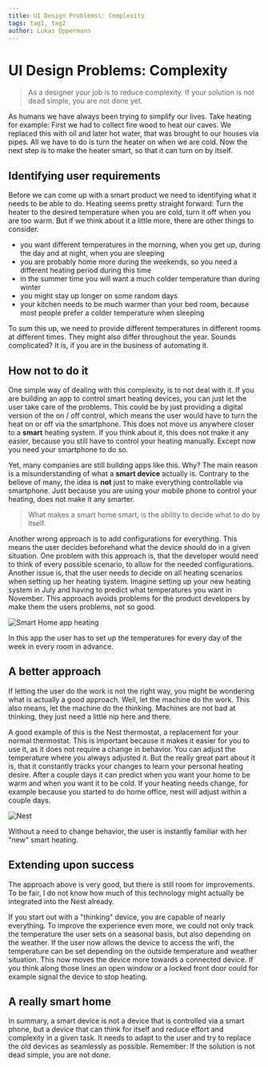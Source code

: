 ```yaml
---
title: UI Design Problems\: Complexity
tags: tag1, tag2
author: Lukas Oppermann
---
```

# UI Design Problems: Complexity
> As a designer your job is to reduce complexity. If your solution is not dead simple, you are not done yet.

As humans we have always been trying to simplify our lives. Take heating for example: First we had to collect fire wood to heat our caves. We replaced this with oil and later hot water, that was brought to our houses via pipes. All we have to do is turn the heater on when we are cold. Now the next step is to make the heater smart, so that it can turn on by itself.

## Identifying user requirements
Before we can come up with a smart product we need to identifying what it needs to be able to do. Heating seems pretty straight forward: Turn the heater to the desired temperature when you are cold, turn it off when you are too warm. But if we think about it a little more, there are other things to consider.
- you want different temperatures in the morning, when you get up, during the day and at night, when you are sleeping
- you are probably home more during the weekends, so you need a different heating period during this time
- in the summer time you will want a much colder temperature than during winter
- you might stay up longer on some random days
- your kitchen needs to be much warmer than your bed room, because most people prefer a colder temperature when sleeping

To sum this up, we need to provide different temperatures in different rooms at different times. They might also differ throughout the year. Sounds complicated? It is, if you are in the business of automating it.

## How not to do it
One simple way of dealing with this complexity, is to not deal with it. If you are building an app to control smart heating devices, you can just let the user take care of the problems. This could be by just providing a digital version of the on / off control, which means the user would have to turn the heat on or off via the smartphone. This does not move us anywhere closer to a **smart** heating system. If you think about it, this does not make it any easier, because you still have to control your heating manually. Except now you need your smartphone to do so.

Yet, many companies are still building apps like this. Why? The main reason is a misunderstanding of what a **smart device** actually is. Contrary to the believe of many, the idea is **not** just to make everything controllable via smartphone.
Just because you are using your mobile phone to control your heating, does not make it any smarter.

> What makes a smart home smart, is the ability to decide what to do by itself.

Another wrong approach is to add configurations for everything. This means the user decides beforehand what the device should do in a given situation. One problem with this approach is, that the developer would need to think of every possible scenario, to allow for the needed configurations. Another issue is, that the user needs to decide on all heating scenarios when setting up her heating system. Imagine setting up your new heating system in July and having to predict what temperatures you want in November. This approach avoids problems for the product developers by make them the users problems, not so good.

![Smart Home app heating](/media/smarthome-tkom.jpg)
<caption>In this app the user has to set up the temperatures for every day of the week in every room in advance.</caption>

## A better approach
If letting the user do the work is not the right way, you might be wondering what is actually a good approach. Well, let the machine do the work. This also means, let the machine do the thinking. Machines are not bad at thinking, they just need a little nip here and there.

A good example of this is the Nest thermostat, a replacement for your normal thermostat. This is important because it makes it easier for you to use it, as it does not require a change in behavior. You can adjust the temperature where you always adjusted it. But the really great part about it is, that it constantly tracks your changes to learn your personal heating desire. After a couple days it can predict when you want your home to be warm and when you want it to be cold. If your heating needs change, for example because you started to do home office, nest will adjust within a couple days.

![Nest](/media/nest.jpg)
<caption>Without a need to change behavior, the user is instantly familiar with her "new" smart heating.</caption>

## Extending upon success
The approach above is very good, but there is still room for improvements. To be fair, I do not know how much of this technology might actually be integrated into the Nest already.

If you start out with a "thinking" device, you are capable of nearly everything. To improve the experience even more, we could not only track the temperature the user sets on a seasonal basis, but also depending on the weather. If the user now allows the device to access the wifi, the temperature can be set depending on the outside temperature and weather situation. This now moves the device more towards a connected device. If you think along those lines an open window or a  locked front door could for example signal the device to stop heating.

## A really smart home
In summary, a smart device is not a device that is controlled via a smart phone, but a device that can think for itself and reduce effort and complexity in a given task. It needs to adapt to the user and try to replace the old devices as seamlessly as possible. Remember: If the solution is not dead simple, you are not done.
